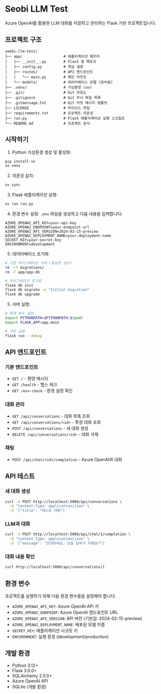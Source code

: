 # Seobi LLM Test

Azure OpenAI를 활용한 LLM 대화를 저장하고 관리하는 Flask 기반 프로젝트입니다.

## 프로젝트 구조

```
seobi-llm-test/
├── app/                   # 애플리케이션 패키지
│   ├── __init__.py        # Flask 앱 팩토리
│   ├── config.py          # 핵심 설정
│   ├── routes/            # API 엔드포인트
│   │   └── main.py        # 메인 라우트
│   └── models/            # 데이터베이스 모델 (준비됨)
├── .venv/                 # 가상환경 (uv)
├── .git/                  # Git 저장소
├── .gitignore             # Git 무시 파일 목록
├── .gitmessage.txt        # Git 커밋 메시지 템플릿
├── LICENSE                # 라이선스 파일
├── requirements.txt       # 프로젝트 의존성
├── run.py                 # Flask 애플리케이션 실행 스크립트
└── README.md              # 프로젝트 문서
```

## 시작하기

1. Python 가상환경 생성 및 활성화:
```bash
pip install uv
uv venv
```

2. 의존성 설치:
```bash
uv sync
```

3. Flask 애플리케이션 실행:

```bash
uv run run.py
```

4. 환경 변수 설정:
`.env` 파일을 생성하고 다음 내용을 입력합니다:
```env
AZURE_OPENAI_API_KEY=your-api-key
AZURE_OPENAI_ENDPOINT=your-endpoint-url
AZURE_OPENAI_API_VERSION=2024-02-15-preview
AZURE_OPENAI_DEPLOYMENT_NAME=your-deployment-name
SECRET_KEY=your-secret-key
ENVIRONMENT=development
```

5. 데이터베이스 초기화:
```bash
# 기존 마이그레이션 삭제 (필요한 경우)
rm -rf migrations/
rm -f app/app.db

# 마이그레이션 초기화
flask db init
flask db migrate -m "Initial migration"
flask db upgrade
```

5. 서버 실행:
```bash
# 환경 변수 설정
export PYTHONPATH=$PYTHONPATH:$(pwd)
export FLASK_APP=app.main

# 서버 실행
flask run --debug
```

## API 엔드포인트

### 기본 엔드포인트
- `GET /` - 환영 메시지
- `GET /health` - 헬스 체크
- `GET /env-check` - 환경 설정 확인

### 대화 관리
- `GET /api/conversations` - 대화 목록 조회
- `GET /api/conversations/<id>` - 특정 대화 조회
- `POST /api/conversations` - 새 대화 생성
- `DELETE /api/conversations/<id>` - 대화 삭제

### 채팅
- `POST /api/chat/<id>/completion` - Azure OpenAI와 대화

## API 테스트

### 새 대화 생성
```bash
curl -X POST http://localhost:5000/api/conversations \
  -H "Content-Type: application/json" \
  -d '{"title": "테스트 대화"}'
```

### LLM과 대화
```bash
curl -X POST http://localhost:5000/api/chat/1/completion \
  -H "Content-Type: application/json" \
  -d '{"message": "안녕하세요, 오늘 날씨가 어때요?"}'
```

### 대화 내용 확인
```bash
curl http://localhost:5000/api/conversations/1
```

## 환경 변수

프로젝트를 실행하기 위해 다음 환경 변수들을 설정해야 합니다:

- `AZURE_OPENAI_API_KEY`: Azure OpenAI API 키
- `AZURE_OPENAI_ENDPOINT`: Azure OpenAI 엔드포인트 URL
- `AZURE_OPENAI_API_VERSION`: API 버전 (기본값: 2024-02-15-preview)
- `AZURE_OPENAI_DEPLOYMENT_NAME`: 배포된 모델 이름
- `SECRET_KEY`: 애플리케이션 시크릿 키
- `ENVIRONMENT`: 실행 환경 (development/production)

## 개발 환경

- Python 3.12+
- Flask 3.0.0+
- SQLAlchemy 2.0.0+
- Azure OpenAI API
- SQLite (개발 환경)